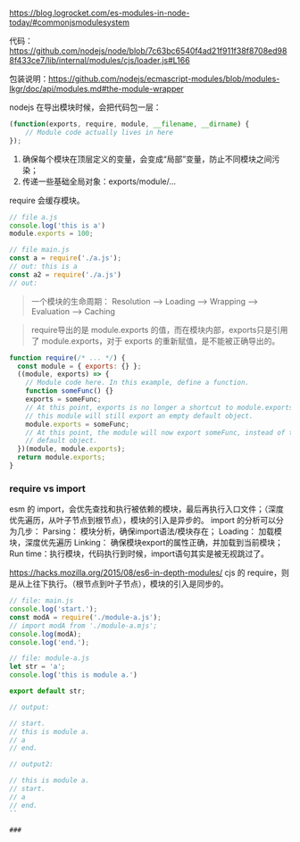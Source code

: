 https://blog.logrocket.com/es-modules-in-node-today/#commonjsmodulesystem

代码：https://github.com/nodejs/node/blob/7c63bc6540f4ad21f911f38f8708ed988f433ce7/lib/internal/modules/cjs/loader.js#L166

包装说明：https://github.com/nodejs/ecmascript-modules/blob/modules-lkgr/doc/api/modules.md#the-module-wrapper

nodejs 在导出模块时候，会把代码包一层：
```javascript
(function(exports, require, module, __filename, __dirname) {
	// Module code actually lives in here
});
```
1. 确保每个模块在顶层定义的变量，会变成“局部”变量，防止不同模块之间污染；
2. 传递一些基础全局对象：exports/module/...


require 会缓存模块。
```javascript
// file a.js
console.log('this is a')
module.exports = 100;

// file main.js
const a = require('./a.js');
// out: this is a 
const a2 = require('./a.js')
// out: 
```
> 一个模块的生命周期：
> Resolution –> Loading –> Wrapping –> Evaluation –> Caching

> require导出的是 module.exports 的值，而在模块内部，exports只是引用了 module.exports，对于 exports 的重新赋值，是不能被正确导出的。
```javascript
function require(/* ... */) {
  const module = { exports: {} };
  ((module, exports) => {
    // Module code here. In this example, define a function.
    function someFunc() {}
    exports = someFunc;
    // At this point, exports is no longer a shortcut to module.exports, and
    // this module will still export an empty default object.
    module.exports = someFunc;
    // At this point, the module will now export someFunc, instead of the
    // default object.
  })(module, module.exports);
  return module.exports;
}
```
### require vs import
esm 的 import，会优先查找和执行被依赖的模块，最后再执行入口文件；（深度优先遍历，从叶子节点到根节点），模块的引入是异步的。
import 的分析可以分为几步：
Parsing： 模块分析，确保import语法/模块存在；
Loading： 加载模块，深度优先遍历
Linking： 确保模块export的属性正确，并加载到当前模块；
Run time：执行模块，代码执行到时候，import语句其实是被无视跳过了。

https://hacks.mozilla.org/2015/08/es6-in-depth-modules/
cjs 的 require，则是从上往下执行。（根节点到叶子节点），模块的引入是同步的。
```javascript
// file: main.js
console.log('start.');
const modA = require('./module-a.js');
// import modA from './module-a.mjs';
console.log(modA);
console.log('end.');

// file: module-a.js
let str = 'a';
console.log('this is module a.')

export default str;

// output: 

// start.
// this is module a.
// a
// end.

// output2: 

// this is module a.
// start.
// a
// end.
``

### 